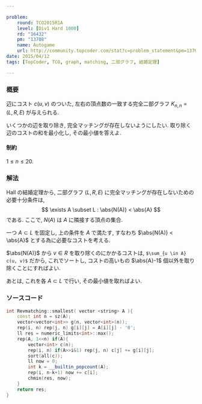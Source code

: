 ```yaml
---

problem:
    round: TCO2015R1A
    level: [Div1 Hard 1000]
    rd: "16432"
    pm: "13708"
    name: Autogame
    url: http://community.topcoder.com/stat?c=problem_statement&pm=13708&rd=16432
date: 2015/04/12
tags: [TopCoder, TCO, graph, matching, 二部グラフ, 結婚定理]

---
```


### 概要

辺にコスト $c(u, v)$ のついた, 左右の頂点数の一致する完全二部グラフ $K _ {n,n} = (L, R, E)$ が与えられる.

いくつかの辺を取り除き, 完全マッチングが存在しないようにしたい.
取り除く辺のコストの和を最小化し, その最小値を答えよ.


#### 制約

$1 \le n \le 20$.

### 解法

Hall の結婚定理から, 二部グラフ $(L, R, E)$ に完全マッチングが存在しないための必要十分条件は,
$$ \exists A \subset L : \abs{N(A)} < \abs{A} $$
である. ここで, $N(A)$ は $A$ に隣接する頂点の集合.

一つ $A \subset L$ を固定し, 上の条件を $A$ で満たす, すなわち $\abs{N(A)} < \abs{A}$ とする為に必要なコストを考える.

$\abs{N(A)}$ から $v \in R$ を取り除くのにかかるコストは, `$\sum_{u \in A} c(u, v)$` だから, これでソートし, コストの高いもの $\abs{A}-1$ 個以外を取り除くことにすればよい.

あとは, これを各 $A \subset L$ で行い, その最小値を取ればよい.

### ソースコード

~~~cpp
int Revmatching::smallest( vector <string> A ){
    const int n = sz(A);
    vector<vector<int>> g(n, vector<int>(n));
    rep(i, n) rep(j, n) g[i][j] = A[i][j] - '0';
    ll res = numeric_limits<int>::max();
    rep(A, 1<<n) if(A){
        vector<int> c(n);
        rep(i, n) if(A>>i&1) rep(j, n) c[j] += g[i][j];
        sort(all(c));
        ll now = 0;
        int k = __builtin_popcount(A);
        rep(i, n-k+1) now += c[i];
        chmin(res, now);
    }
    return res;
}
~~~

